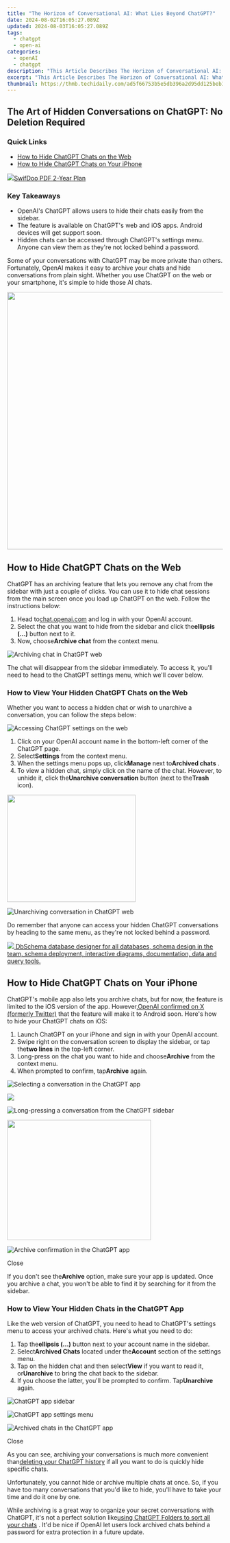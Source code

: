 ```yaml
---
title: "The Horizon of Conversational AI: What Lies Beyond ChatGPT?"
date: 2024-08-02T16:05:27.089Z
updated: 2024-08-03T16:05:27.089Z
tags:
  - chatgpt
  - open-ai
categories:
  - openAI
  - chatgpt
description: "This Article Describes The Horizon of Conversational AI: What Lies Beyond ChatGPT?"
excerpt: "This Article Describes The Horizon of Conversational AI: What Lies Beyond ChatGPT?"
thumbnail: https://thmb.techidaily.com/ad5f66753b5e5db396a2d95dd125beb1ea4eecb0fbe535705f1d76a57fc9ac9b.jpg
---
```


## The Art of Hidden Conversations on ChatGPT: No Deletion Required

### Quick Links

* [How to Hide ChatGPT Chats on the Web](https://www.makeuseof.com/how-to-hide-chatgpt-conversations/#how-to-hide-chatgpt-chats-on-the-web)
* [How to Hide ChatGPT Chats on Your iPhone](https://www.makeuseof.com/how-to-hide-chatgpt-conversations/#how-to-hide-chatgpt-chats-on-your-iphone)

<!-- affiliate ads begin -->
<a href="https://purchase.swifdoo.com/order/checkout.php?PRODS=40002580&QTY=1&AFFILIATE=108875&CART=1"><img src="https://secure.avangate.com/images/merchant/8b932759a5a04ddb34bf79e3f9072e4b/products/3_Product%20box%20white-1024x1024.png" border="0">SwifDoo PDF 2-Year Plan</a>
<!-- affiliate ads end -->
### Key Takeaways

* OpenAI's ChatGPT allows users to hide their chats easily from the sidebar.
* The feature is available on ChatGPT's web and iOS apps. Android devices will get support soon.
* Hidden chats can be accessed through ChatGPT's settings menu. Anyone can view them as they're not locked behind a password.

 Some of your conversations with ChatGPT may be more private than others. Fortunately, OpenAI makes it easy to archive your chats and hide conversations from plain sight. Whether you use ChatGPT on the web or your smartphone, it's simple to hide those AI chats.

<!-- affiliate ads begin -->
<a href="https://appsumo.8odi.net/c/5597632/2082535/7443" target="_top" id="2082535"><img src="//a.impactradius-go.com/display-ad/7443-2082535" border="0" alt="" width="1200" height="600"/></a><img height="0" width="0" src="https://appsumo.8odi.net/i/5597632/2082535/7443" style="position:absolute;visibility:hidden;" border="0" />
<!-- affiliate ads end -->
## How to Hide ChatGPT Chats on the Web

 ChatGPT has an archiving feature that lets you remove any chat from the sidebar with just a couple of clicks. You can use it to hide chat sessions from the main screen once you load up ChatGPT on the web. Follow the instructions below:

1. Head to[chat.openai.com](https://chat.openai.com/) and log in with your OpenAI account.
2. Select the chat you want to hide from the sidebar and click the**ellipsis (...)** button next to it.
3. Now, choose**Archive chat** from the context menu.

![Archiving chat in ChatGPT web](https://static1.makeuseofimages.com/wordpress/wp-content/uploads/2023/12/archiving-chat-in-chatgpt-web.png)

 The chat will disappear from the sidebar immediately. To access it, you'll need to head to the ChatGPT settings menu, which we'll cover below.

<!-- affiliate ads begin -->

<!-- affiliate ads end -->
### How to View Your Hidden ChatGPT Chats on the Web

 Whether you want to access a hidden chat or wish to unarchive a conversation, you can follow the steps below:

![Accessing ChatGPT settings on the web](https://static1.makeuseofimages.com/wordpress/wp-content/uploads/2023/12/accessing-chatgpt-settings-on-the-web.png)

1. Click on your OpenAI account name in the bottom-left corner of the ChatGPT page.
2. Select**Settings** from the context menu.
3. When the settings menu pops up, click**Manage** next to**Archived chats** .
4. To view a hidden chat, simply click on the name of the chat. However, to unhide it, click the**Unarchive conversation** button (next to the**Trash** icon).

<!-- affiliate ads begin -->
<a href="https://printrendy.pxf.io/c/5597632/1453720/17020" target="_top" id="1453720"><img src="//a.impactradius-go.com/display-ad/17020-1453720" border="0" alt="" width="300" height="250"/></a><img height="0" width="0" src="https://imp.pxf.io/i/5597632/1453720/17020" style="position:absolute;visibility:hidden;" border="0" />
<!-- affiliate ads end -->
![Unarchiving conversation in ChatGPT web](https://static1.makeuseofimages.com/wordpress/wp-content/uploads/2023/12/unarchiving-conversation-in-chatgpt-web.png)

 Do remember that anyone can access your hidden ChatGPT conversations by heading to the same menu, as they're not locked behind a password.

<!-- affiliate ads begin -->
<a href="https://shop.dbschema.com/order/checkout.php?PRODS=19867419&QTY=1&AFFILIATE=108875&CART=1"> <img src="https://secure.avangate.com/images/merchant/176b22bab4e94a28619ca2433b2ef241/products/1_icon256.png" border="0">
DbSchema database designer for all databases, schema design in the team, schema deployment, interactive diagrams, documentation, data and query tools. </a>
<!-- affiliate ads end -->
## How to Hide ChatGPT Chats on Your iPhone

 ChatGPT's mobile app also lets you archive chats, but for now, the feature is limited to the iOS version of the app. However,[OpenAI confirmed on X (formerly Twitter)](https://twitter.com/OpenAI/status/1737517702766633063) that the feature will make it to Android soon. Here's how to hide your ChatGPT chats on iOS:

1. Launch ChatGPT on your iPhone and sign in with your OpenAI account.
2. Swipe right on the conversation screen to display the sidebar, or tap the**two lines** in the top-left corner.
3. Long-press on the chat you want to hide and choose**Archive** from the context menu.
4. When prompted to confirm, tap**Archive** again.

![Selecting a conversation in the ChatGPT app](https://static1.makeuseofimages.com/wordpress/wp-content/uploads/2023/12/selecting-a-conversation-in-the-chatgpt-app.png)

<!-- affiliate ads begin -->
<a href="https://shop.mondly.com/affiliate.php?ACCOUNT=ATISTUDI&AFFILIATE=108875&PATH=https%3A%2F%2Fwww.mondly.com%3FAFFILIATE%3D108875%26RESOURCE%3D%2BBusiness%2B970x90%2B"><img src="https://secure.avangate.com/images/merchant/69c418c33ec2e1a4267fa9bb77fa1428/business-970x90.gif" border="0"></a>
<!-- affiliate ads end -->
![Long-pressing a conversation from the ChatGPT sidebar](https://static1.makeuseofimages.com/wordpress/wp-content/uploads/2023/12/long-pressing-a-conversation-from-the-chatgpt-sidebar.png)

<!-- affiliate ads begin -->
<a href="https://aligracehair.sjv.io/c/5597632/2087264/19272" target="_top" id="2087264"><img src="//a.impactradius-go.com/display-ad/19272-2087264" border="0" alt="" width="336" height="280"/></a><img height="0" width="0" src="https://imp.pxf.io/i/5597632/2087264/19272" style="position:absolute;visibility:hidden;" border="0" />
<!-- affiliate ads end -->
![Archive confirmation in the ChatGPT app](https://static1.makeuseofimages.com/wordpress/wp-content/uploads/2023/12/archive-confirmation-in-the-chatgpt-app.png)

Close

 If you don't see the**Archive** option, make sure your app is updated. Once you archive a chat, you won't be able to find it by searching for it from the sidebar.

### How to View Your Hidden Chats in the ChatGPT App

 Like the web version of ChatGPT, you need to head to ChatGPT's settings menu to access your archived chats. Here's what you need to do:

1. Tap the**ellipsis (...)** button next to your account name in the sidebar.
2. Select**Archived Chats** located under the**Account** section of the settings menu.
3. Tap on the hidden chat and then select**View** if you want to read it, or**Unarchive** to bring the chat back to the sidebar.
4. If you choose the latter, you'll be prompted to confirm. Tap**Unarchive** again.

![ChatGPT app sidebar](https://static1.makeuseofimages.com/wordpress/wp-content/uploads/2023/12/chatgpt-app-sidebar.png)

![ChatGPT app settings menu](https://static1.makeuseofimages.com/wordpress/wp-content/uploads/2023/12/chatgpt-app-settings-menu.png)

![Archived chats in the ChatGPT app](https://static1.makeuseofimages.com/wordpress/wp-content/uploads/2023/12/archived-chats-in-the-chatgpt-app.png)

Close

 As you can see, archiving your conversations is much more convenient than[deleting your ChatGPT history](https://www.makeuseof.com/how-to-delete-your-chatgpt-history/) if all you want to do is quickly hide specific chats.

 Unfortunately, you cannot hide or archive multiple chats at once. So, if you have too many conversations that you'd like to hide, you'll have to take your time and do it one by one.

 While archiving is a great way to organize your secret conversations with ChatGPT, it's not a perfect solution like[using ChatGPT Folders to sort all your chats](https://www.makeuseof.com/how-to-use-chatgpt-folders-to-manage-chatgpt-conversations/) . It'd be nice if OpenAI let users lock archived chats behind a password for extra protection in a future update.


<ins class="adsbygoogle"
     style="display:block"
     data-ad-format="autorelaxed"
     data-ad-client="ca-pub-7571918770474297"
     data-ad-slot="1223367746"></ins>



<ins class="adsbygoogle"
     style="display:block"
     data-ad-client="ca-pub-7571918770474297"
     data-ad-slot="8358498916"
     data-ad-format="auto"
     data-full-width-responsive="true"></ins>
